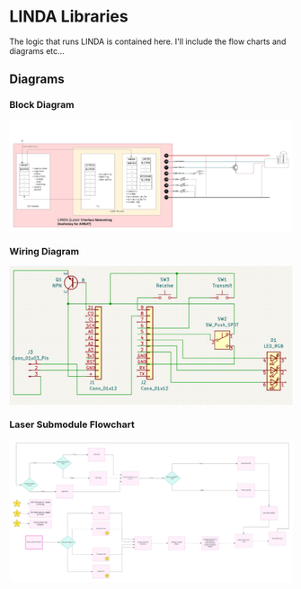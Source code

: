 # LINDA Libraries

The logic that runs LINDA is contained here. I'll include the flow charts and diagrams etc...

## Diagrams

### Block Diagram

![Linda Block Diagram](../doc/LINDA%20Block%20Diagram.jpeg)

### Wiring Diagram

![Linda Wiring Diagram](../doc/linda_wiring_diagram.png)

### Laser Submodule Flowchart

![LINDA Laser Submodule Flowchart](../doc/LINDA%20Laser%20Flowchart.jpeg)
